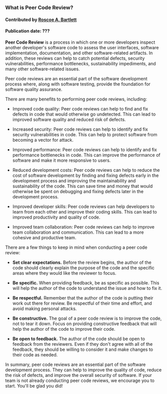 ### What is Peer Code Review?
#### Contributed by  [Roscoe A. Bartlett](https://github.com/bartlett)
#### Publication date: ???

<!--- deck start --->

**Peer Code Review** is a process in which one or more developers inspect another developer's software code to assess the user interfaces, software implementation, documentation, and other software-related artifacts.
In addition, these reviews can help to catch potential defects, security vulnerabilities, performance bottlenecks, sustainability impediments, and many other software-related issues.

<!--- deck end --->

<!--- body start --->

Peer code reviews are an essential part of the software development process where, along with software testing, provide the foundation for software quality assurance.

There are many benefits to performing peer code reviews, including:

* Improved code quality: Peer code reviews can help to find and fix defects in code that would otherwise go undetected.
This can lead to improved software quality and reduced risk of defects.

* Increased security: Peer code reviews can help to identify and fix security vulnerabilities in code.
This can help to protect software from becoming a vector for attack.

* Improved performance: Peer code reviews can help to identify and fix performance bottlenecks in code.
This can improve the performance of software and make it more responsive to users.

* Reduced development costs: Peer code reviews can help to reduce the cost of software development by finding and fixing defects early in the development process and improving the maintainability and sustainability of the code.
This can save time and money that would otherwise be spent on debugging and fixing defects later in the development process.

* Improved developer skills: Peer code reviews can help developers to learn from each other and improve their coding skills.
This can lead to improved productivity and quality of code.

* Improved team collaboration: Peer code reviews can help to improve team collaboration and communication.
This can lead to a more cohesive and productive team.

There are a few things to keep in mind when conducting a peer code review:

* **Set clear expectations.** Before the review begins, the author of the code should clearly explain the purpose of the code and the specific areas where they would like the reviewer to focus.

* **Be specific.** When providing feedback, be as specific as possible. This will help the author of the code to understand the issue and how to fix it.

* **Be respectful.** Remember that the author of the code is putting their work out there for review.
Be respectful of their time and effort, and avoid making personal attacks.

* **Be constructive.** The goal of a peer code review is to improve the code, not to tear it down.
Focus on providing constructive feedback that will help the author of the code to improve their code.

* **Be open to feedback.** The author of the code should be open to feedback from the reviewers.
Even if they don't agree with all of the feedback, they should be willing to consider it and make changes to their code as needed.

In summary, peer code reviews are an essential part of the software development process.
They can help to improve the quality of code, reduce the risk of defects, and improve the overall security of software.
If your team is not already conducting peer code reviews, we encourage you to start. You'll be glad you did!

<!--- body end  --->
 
<!---
Publish: yes
Pinned: no
Topics: peer code review
--->

